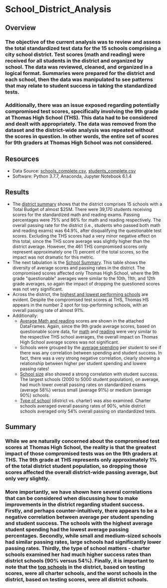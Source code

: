 # School_District_Analysis

## Overview

### The objective of the current analysis was to review and assess the total standardized test data for the 15 schools comprising a city school district.  Test scores (math and reading) were received for all students in the district and organized by school.  The data was reviewed, cleaned, and organized in a logical format.  Summaries were prepared for the district and each school, then the data was manipulated to see patterns that may relate to student success in taking the standardized tests.

### Additionally, there was an issue exposed regarding potentially compromised test scores, specifically involving the 9th grade at Thomas High School (THS).  This data had to be considered and dealt with appropriately.  The data was removed from the dataset and the district-wide analysis was repeated without the scores in question.  In other words, the entire set of scores for 9th graders at Thomas High School was not considered.

## Resources
- Data Source: [schools_complete.csv](resources/schools_complete.csv), [students_complete.csv](Resources/students_complete.csv)
- Software: Python 3.7.7, Anaconda, Jupyter Notebook 6.1.4

## Results
- The [district summary](Resources/SCREENSHOTS/District_Summary.png) shows that the district comprises 15 schools with a Total Budget of almost $25M.  There were 39,170 students receiving scores for the standardized math and reading exams. Passing percentages were 75% and 86% for math and reading respectively. The overall passing rate for the district (i.e., students who passed both math and reading exams) was 64.9%, after disqualifying the questionable test scores.  Excluding the THS scores had a very minor negative effect on this total, since the THS score average was slightly higher than the district average.  However, the 461 THS compromised scores only represent approximately one (1) percent of the total scores, so the impact was not dramatic for this metric.
- The next tabulation is the [School Summary](Resources/SCREENSHOTS/Revised_School_Summary.png). This table shows the diversity of average scores and passing rates in the district.  The compromised scores affected only Thomas High School, where the 9th grade "questionable" averages were similar to the 10th, 11th, and 12th grade averages, so again the impact of dropping the questioned scores was not very significant.
- Across the district, the [highest and lowest performing schools](Resources/SCREENSHOTS/Top5_Bottom5.png) are evident.  Despite the compromised test scores at THS, Thomas HS appears in the number 2 spot for top-performing schools, with an overall passing rate of almost 91%.
- Additionally:
   - [Average Math and reading](Resources/SCREENSHOTS/Math_Reading_Avg_Scores.png) scores are shown in the attached DataFrames.  Again, since the 9th grade average scores, based on questionable score data, for [math](Resources/SCREENSHOTS/Avg_Math_Original.png) and [reading](Resources/SCREENSHOTS/Avg_Reading_Original.png) were very similar to the respective THS school averages, the overall impact on Thomas High School average scores was not significant.
   - Schools were grouped by the [average spending](Resources/SCREENSHOTS/Scores_by_Spending.png) per student to see if there was any correlation between spending and student success.  In fact, there was a very strong negative correlation, clearly showing a relationship between higher per student spending and lowere passing rates!
   - [School size](Resources/SCREENSHOTS/Scores_by_Size.png) also showed a strong correlation with student success.  The largest schools (2000 to 5000 student population), on average, had much lower overall passing rates on standardized exams (average 58%) versus small (average 91%) or medium (average 90%) schools.
   - [Type of school](Resources/SCREENSHOTS/Scores_by_Type.png) (district vs. charter) was also examined. Charter schools averaged overall passing rates of 90%, while district schools averaged only 54% overall passing on standardized tests.
        
## Summary

### While we are naturally concerned about the compromised test scores at Thomas High School, the reality is that the greatest impact of those compromised tests was on the 9th graders at THS.  The 9th grade at THS represents only approximately 1% of the total district student population, so dropping those scores affected the overall district-wide passing average, but only very slightly.  
### More importantly, we have shown here several correlations that can be considered when discussing how to make improvements in the district regarding student success.  Firstly, and perhaps counter-intuitively, there appears to be a negative correlation between average per student spending and student success.  The schools with the highest average student spending had the lowest average passing percentages.  Secondly, while small and medium-sized schools had similar passing rates, large schools had significantly lower passing rates.  Thirdly, the type of school matters - charter schools examined her had much higher success rates than district schools (90% versus 54%).  Finally, it is important to note that the [top schools](Resources/SCREENSHOTS/Top5_Bottom5.png) in the district, based on testing scores, were all charter schools, and the worst schools in the district, based on testing scores, were all district schools.

